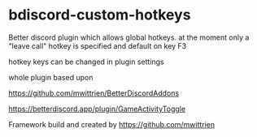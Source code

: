 # bdiscord-custom-hotkeys
Better discord plugin which allows global hotkeys.
at the moment only a "leave call" hotkey is specified and default on key F3

hotkey keys can be changed in plugin settings

whole plugin based upon 

https://github.com/mwittrien/BetterDiscordAddons 

https://betterdiscord.app/plugin/GameActivityToggle

Framework build and created by https://github.com/mwittrien 

